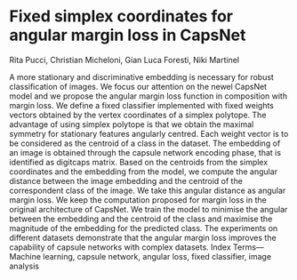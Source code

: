 # Fixed simplex coordinates for angular margin loss in CapsNet
Rita Pucci, Christian Micheloni, Gian Luca Foresti, Niki Martinel


A more stationary and discriminative embedding
is necessary for robust classification of images. We focus our
attention on the newel CapsNet model and we propose the
angular margin loss function in composition with margin loss.
We define a fixed classifier implemented with fixed weights
vectors obtained by the vertex coordinates of a simplex polytope.
The advantage of using simplex polytope is that we obtain the
maximal symmetry for stationary features angularly centred.
Each weight vector is to be considered as the centroid of a class in
the dataset. The embedding of an image is obtained through the
capsule network encoding phase, that is identified as digitcaps
matrix. Based on the centroids from the simplex coordinates
and the embedding from the model, we compute the angular
distance between the image embedding and the centroid of the
correspondent class of the image. We take this angular distance
as angular margin loss. We keep the computation proposed for
margin loss in the original architecture of CapsNet. We train
the model to minimise the angular between the embedding and
the centroid of the class and maximise the magnitude of the
embedding for the predicted class. The experiments on different
datasets demonstrate that the angular margin loss improves the
capability of capsule networks with complex datasets.
Index Terms—Machine learning, capsule network, angular loss,
fixed classifier, image analysis
